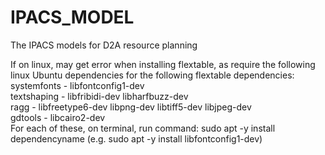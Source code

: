 # IPACS_MODEL
The IPACS models for D2A resource planning  

If on linux, may get error when installing flextable, as require the following linux Ubuntu dependencies for the following flextable dependencies:  
systemfonts - libfontconfig1-dev  
textshaping - libfribidi-dev libharfbuzz-dev  
ragg - libfreetype6-dev libpng-dev libtiff5-dev libjpeg-dev  
gdtools - libcairo2-dev  
For each of these, on terminal, run command: sudo apt -y install dependencyname (e.g. sudo apt -y install libfontconfig1-dev)